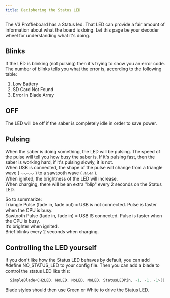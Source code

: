 ```yaml
---
title: Deciphering the Status LED
---
```


The V3 Proffieboard has a Status led. That LED can provide a fair amount of information about what the board is doing. Let this page be your decoder wheel for understanding what it's doing.

## Blinks

If the LED is blinking (not pulsing) then it's trying to show you an error code. The number of blinks tells you what the error is, according to the following table:

1. Low Battery
2. SD Card Not Found
3. Error in Blade Array

## OFF

The LED will be off if the saber is completely idle in order to save power.

## Pulsing

When the saber is doing something, the LED will be pulsing. The speed of the pulse will tell you how busy the saber is. If it's pulsing fast, then the saber is working hard, if it's pulsing slowly, it is not.  
When USB is connected, the shape of the pulse will change from a triangle wave ( &#9013;&#9013;&#9013;&#9013; ) to a sawtooth wave ( &#10840;&#10840;&#10840;&#10840; ).  
When ignited, the brightness of the LED will increase.  
When charging, there will be an extra "blip" every 2 seconds on the Status LED. 
 
So to summarize:  
Triangle Pulse (fade in, fade out) = USB is not connected. Pulse is faster when the CPU is busy.  
Sawtooth Pulse (fade in, fade in) =  USB IS connected. Pulse is faster when the CPU is busy.  
It’s brighter when ignited.  
Brief blinks every 2 seconds when charging.


## Controlling the LED yourself

If you don't like how the Status LED behaves by default, you can add #define NO_STATUS_LED to your config file. Then you can add a blade to control the status LED like this:

```cpp
  SimpleBlade<CH2LED, NoLED, NoLED, NoLED, StatusLEDPin, -1, -1, -1>()
```
Blade styles should then use Green or White to drive the Status LED.
